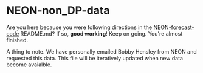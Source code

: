 # NEON-non_DP-data

Are you here because you were following directions in the [NEON-forecast-code](https://github.com/FLARE-forecast/NEON-forecast-code) README.md? If so, <b>good working</b>! Keep on going. You're almost finished. 

A thing to note. We have personally emailed Bobby Hensley from NEON and requested this data. This file will be iteratively updated when new data become avaialble. 
